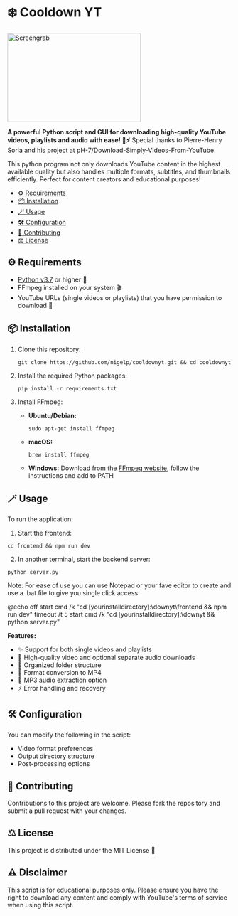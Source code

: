 # ❄️ Cooldown YT

<img src="[image.jpg](https://github.com/nigelp/cooldownyt/blob/main/cooldownYT.jpg)" alt="Screengrab" width="300" height="200">


**A powerful Python script and GUI for downloading high-quality YouTube videos, playlists and audio with ease! 🎥⚡** Special thanks to Pierre-Henry Soria and his project at pH-7/Download-Simply-Videos-From-YouTube.

This python program not only downloads YouTube content in the highest available quality but also handles multiple formats, subtitles, and thumbnails efficiently. Perfect for content creators and educational purposes! 

- [⚙️ Requirements](#%EF%B8%8F-requirements)
- [📦 Installation](#-installation)
- [🪄 Usage](#-usage)
- [🛠️ Configuration](#%EF%B8%8F-configuration)
- [🤝 Contributing](#-contributing)
- [⚖️ License](#%EF%B8%8F-license)

## ⚙️ Requirements
* [Python v3.7](https://www.python.org/downloads/) or higher 🐍
* FFmpeg installed on your system 🎬
* YouTube URLs (single videos or playlists) that you have permission to download 📝

## 📦 Installation

1. Clone this repository:
   ```console
   git clone https://github.com/nigelp/cooldownyt.git && cd cooldownyt
   ```

2. Install the required Python packages:
   ```console
   pip install -r requirements.txt
   ```

3. Install FFmpeg:
   - **Ubuntu/Debian:**
     ```console
     sudo apt-get install ffmpeg
     ```
   - **macOS:**
     ```console
     brew install ffmpeg
     ```
   - **Windows:**
      Download from the [FFmpeg website](https://ffmpeg.org/download.html), follow the instructions and add to PATH

## 🪄 Usage

To run the application:

1. Start the frontend:
```console
cd frontend && npm run dev
```

2. In another terminal, start the backend server:
```console
python server.py
```
Note: For ease of use you can use Notepad or your fave editor to create and use a .bat file to give you single click access:

@echo off
start cmd /k "cd [yourinstalldirectory]:\downyt\frontend && npm run dev"
timeout /t 5
start cmd /k "cd [yourinstalldirectory]:\downyt && python server.py"

**Features:**
- ✨ Support for both single videos and playlists
- 🎥 High-quality video and optional separate audio downloads
- 📁 Organized folder structure
- 🔄 Format conversion to MP4
- 🎵 MP3 audio extraction option
- ⚡ Error handling and recovery

## 🛠️ Configuration

You can modify the following in the script:
- Video format preferences
- Output directory structure
- Post-processing options

## 🤝 Contributing

Contributions to this project are welcome. Please fork the repository and submit a pull request with your changes.

## ⚖️ License

This project is distributed under the MIT License 🎉

## ⚠️ Disclaimer

This script is for educational purposes only. Please ensure you have the right to download any content and comply with YouTube's terms of service when using this script.

